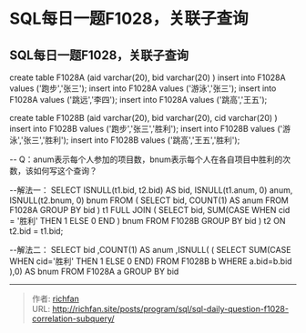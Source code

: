 # SQL每日一题F1028，关联子查询

## SQL每日一题F1028，关联子查询
create table F1028A
(aid varchar(20),
bid varchar(20)
)
insert into F1028A values ('跑步','张三');
insert into F1028A values ('游泳','张三');
insert into F1028A values ('跳远','李四');
insert into F1028A values ('跳高','王五');

create table F1028B
(aid varchar(20),
bid varchar(20),
cid varchar(20)
)
insert into F1028B values ('跑步','张三','胜利');
insert into F1028B values ('游泳','张三','胜利');
insert into F1028B values ('跳高','王五','胜利');

-- Q：anum表示每个人参加的项目数，bnum表示每个人在各自项目中胜利的次数，该如何写这个查询？

--解法一：
SELECT
ISNULL(t1.bid, t2.bid) AS bid,
ISNULL(t1.anum, 0) anum,
ISNULL(t2.bnum, 0) bnum
FROM
(
SELECT bid, COUNT(1) AS anum
FROM F1028A GROUP BY bid
) t1
FULL JOIN
(
SELECT bid,
SUM(CASE WHEN cid = '胜利' THEN 1 ELSE 0 END
) bnum
FROM F1028B GROUP BY bid
) t2 ON t2.bid = t1.bid;

--解法二：
SELECT bid
,COUNT(1) AS anum
,ISNULL(
(
SELECT SUM(CASE WHEN cid='胜利' THEN 1 ELSE 0 END)
FROM F1028B b
WHERE a.bid=b.bid
),0) AS bnum
FROM F1028A a GROUP BY bid

---

> 作者: [richfan](https://richfan.site/)  
> URL: http://richfan.site/posts/program/sql/sql-daily-question-f1028-correlation-subquery/  

